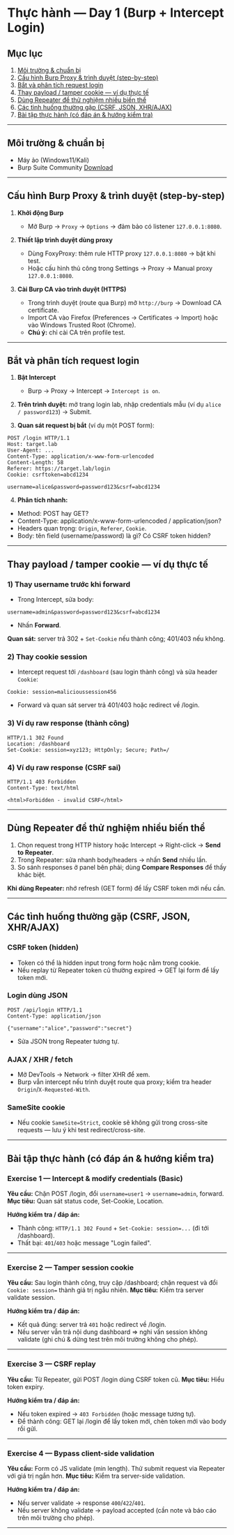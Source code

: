 # Thực hành — Day 1 (Burp + Intercept Login)

## Mục lục
1. [Môi trường & chuẩn bị](#môi-trường--chuẩn-bị)
2. [Cấu hình Burp Proxy & trình duyệt (step-by-step)](#cấu-hình-burp-proxy--trình-duyệt-step-by-step)
3. [Bắt và phân tích request login](#bắt-và-phân-tích-request-login)
4. [Thay payload / tamper cookie — ví dụ thực tế](#thay-payload--tamper-cookie--ví-dụ-thực-tế)
5. [Dùng Repeater để thử nghiệm nhiều biến thể](#dùng-repeater-để-thử-nghiệm-nhiều-biến-thể)
6. [Các tình huống thường gặp (CSRF, JSON, XHR/AJAX)](#các-tình-huống-thường-gặp-csrf-json-xhrajax)
7. [Bài tập thực hành (có đáp án & hướng kiểm tra)](#bài-tập-thực-hành-có-đáp-án--hướng-kiểm-tra)

---

## Môi trường & chuẩn bị
- Máy ảo (Windows11/Kali) 
- Burp Suite Community [Download](https://portswigger.net/burp/communitydownload)

---

## Cấu hình Burp Proxy & trình duyệt (step-by-step)

1. **Khởi động Burp**
   - Mở Burp → `Proxy` → `Options` → đảm bảo có listener `127.0.0.1:8080`.

2. **Thiết lập trình duyệt dùng proxy**
   - Dùng FoxyProxy: thêm rule HTTP proxy `127.0.0.1:8080` → bật khi test.
   - Hoặc cấu hình thủ công trong Settings → Proxy → Manual proxy `127.0.0.1:8080`.

3. **Cài Burp CA vào trình duyệt (HTTPS)**
   - Trong trình duyệt (route qua Burp) mở `http://burp` → Download CA certificate.
   - Import CA vào Firefox (Preferences → Certificates → Import) hoặc vào Windows Trusted Root (Chrome).
   - **Chú ý:** chỉ cài CA trên profile test.

---

## Bắt và phân tích request login

1. **Bật Intercept**
   - Burp → Proxy → Intercept → `Intercept is on`.

2. **Trên trình duyệt:** mở trang login lab, nhập credentials mẫu (ví dụ `alice / password123`) → Submit.

3. **Quan sát request bị bắt** (ví dụ một POST form):
```http
POST /login HTTP/1.1
Host: target.lab
User-Agent: ...
Content-Type: application/x-www-form-urlencoded
Content-Length: 58
Referer: https://target.lab/login
Cookie: csrftoken=abcd1234

username=alice&password=password123&csrf=abcd1234
```

4. **Phân tích nhanh:**
- Method: POST hay GET?  
- Content-Type: application/x-www-form-urlencoded / application/json?  
- Headers quan trọng: `Origin`, `Referer`, `Cookie`.  
- Body: tên field (username/password) là gì? Có CSRF token hidden?

---

## Thay payload / tamper cookie — ví dụ thực tế

### 1) Thay username trước khi forward
- Trong Intercept, sửa body:
```
username=admin&password=password123&csrf=abcd1234
```
- Nhấn **Forward**.

**Quan sát:** server trả 302 + `Set-Cookie` nếu thành công; 401/403 nếu không.

### 2) Thay cookie session
- Intercept request tới `/dashboard` (sau login thành công) và sửa header `Cookie`:
```
Cookie: session=malicioussession456
```
- Forward và quan sát server trả 401/403 hoặc redirect về /login.

### 3) Ví dụ raw response (thành công)
```http
HTTP/1.1 302 Found
Location: /dashboard
Set-Cookie: session=xyz123; HttpOnly; Secure; Path=/
```

### 4) Ví dụ raw response (CSRF sai)
```http
HTTP/1.1 403 Forbidden
Content-Type: text/html

<html>Forbidden - invalid CSRF</html>
```

---

## Dùng Repeater để thử nghiệm nhiều biến thể

1. Chọn request trong HTTP history hoặc Intercept → Right-click → **Send to Repeater**.
2. Trong Repeater: sửa nhanh body/headers → nhấn **Send** nhiều lần.
3. So sánh responses ở panel bên phải; dùng **Compare Responses** để thấy khác biệt.

**Khi dùng Repeater:** nhớ refresh (GET form) để lấy CSRF token mới nếu cần.

---

## Các tình huống thường gặp (CSRF, JSON, XHR/AJAX)

### CSRF token (hidden)
- Token có thể là hidden input trong form hoặc nằm trong cookie.
- Nếu replay từ Repeater token cũ thường expired → GET lại form để lấy token mới.

### Login dùng JSON
```http
POST /api/login HTTP/1.1
Content-Type: application/json

{"username":"alice","password":"secret"}
```
- Sửa JSON trong Repeater tương tự.

### AJAX / XHR / fetch
- Mở DevTools → Network → filter XHR để xem.
- Burp vẫn intercept nếu trình duyệt route qua proxy; kiểm tra header `Origin`/`X-Requested-With`.

### SameSite cookie
- Nếu cookie `SameSite=Strict`, cookie sẽ không gửi trong cross-site requests — lưu ý khi test redirect/cross-site.

---

## Bài tập thực hành (có đáp án & hướng kiểm tra)

### Exercise 1 — Intercept & modify credentials (Basic)
**Yêu cầu:** Chặn POST /login, đổi `username=user1` → `username=admin`, forward.
**Mục tiêu:** Quan sát status code, Set-Cookie, Location.

**Hướng kiểm tra / đáp án:**
- Thành công: `HTTP/1.1 302 Found` + `Set-Cookie: session=...` (đi tới /dashboard).
- Thất bại: `401`/`403` hoặc message "Login failed".

---

### Exercise 2 — Tamper session cookie
**Yêu cầu:** Sau login thành công, truy cập /dashboard; chặn request và đổi `Cookie: session=` thành giá trị ngẫu nhiên.
**Mục tiêu:** Kiểm tra server validate session.

**Hướng kiểm tra / đáp án:**
- Kết quả đúng: server trả `401` hoặc redirect về /login.
- Nếu server vẫn trả nội dung dashboard => nghi vấn session không validate (ghi chú & dừng test trên môi trường không cho phép).

---

### Exercise 3 — CSRF replay
**Yêu cầu:** Từ Repeater, gửi POST /login dùng CSRF token cũ.
**Mục tiêu:** Hiểu token expiry.

**Hướng kiểm tra / đáp án:**
- Nếu token expired → `403 Forbidden` (hoặc message tương tự).
- Để thành công: GET lại /login để lấy token mới, chèn token mới vào body rồi gửi.

---

### Exercise 4 — Bypass client-side validation
**Yêu cầu:** Form có JS validate (min length). Thử submit request via Repeater với giá trị ngắn hơn.
**Mục tiêu:** Kiểm tra server-side validation.

**Hướng kiểm tra / đáp án:**
- Nếu server validate → response `400`/`422`/`401`.
- Nếu server không validate → payload accepted (cần note và báo cáo trên môi trường cho phép).

---


